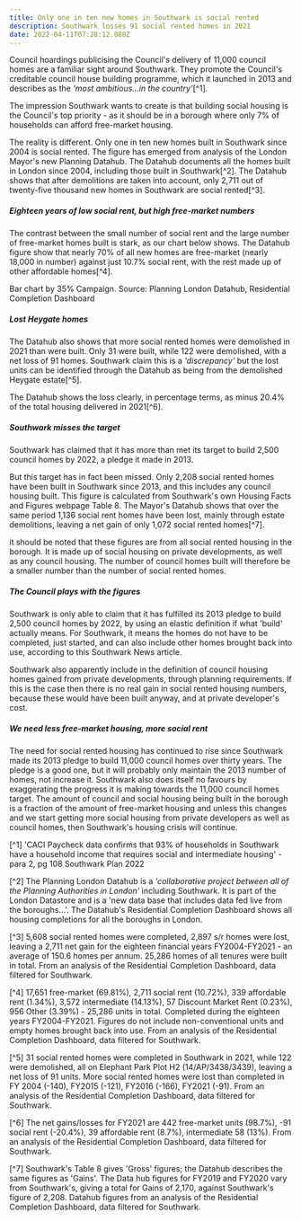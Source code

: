 ```yaml
---
title: Only one in ten new homes in Southwark is social rented
description: Southwark losses 91 social rented homes in 2021
date: 2022-04-11T07:28:12.088Z
---
```

Council hoardings publicising the Council's delivery of 11,000 council homes are a familiar sight around Southwark.  They promote the Council's creditable council house building programme, which it launched in 2013 and describes as the *'most ambitious...in the country'*[^1]*.*

The impression Southwark wants to create is that building social housing is the Council's top priority - as it should be in a borough where only 7% of households can afford free-market housing.

The reality is different.  Only one in ten new homes built in Southwark since 2004 is social rented.  The figure has emerged from analysis of the London Mayor's new Planning Datahub.  The Datahub documents all the homes built in London since 2004, including those built in Southwark[^2].  The Datahub shows that after demolitions are taken into account, only 2,711 out of twenty-five thousand new homes in Southwark are social rented[^3].

##### Eighteen years of low social rent, but high free-market numbers

The contrast between the small number of social rent and the large number of free-market homes built is stark, as our chart below shows.  The Datahub figure show that nearly 70% of all new homes are free-market (nearly 18,000 in number) against just 10.7% social rent, with the rest made up of other affordable homes[^4].

Bar chart by 35% Campaign.  Source: Planning London Datahub, Residential Completion Dashboard

##### Lost Heygate homes

The Datahub also shows that more social rented homes were demolished in 2021 than were built.  Only 31 were built, while 122 were demolished, with a net loss of 91 homes.  Southwark claim this is a *'discrepancy'* but the lost units can be identified through the Datahub as being from the demolished Heygate estate[^5].

The Datahub shows the loss clearly, in percentage terms, as minus 20.4% of the total housing delivered in 2021[^6].

##### Southwark misses the target

Southwark has claimed that it has more than met its target to build 2,500 council homes by 2022, a pledge it made in 2013.

But this target has in fact been missed.  Only 2,208 social rented homes have been built in Southwark since 2013, and this includes any council housing built.  This figure is calculated from Southwark's own Housing Facts and Figures webpage Table 8.  The Mayor's Datahub shows that over the same period 1,136 social rent homes have been lost, mainly through estate demolitions, leaving a net gain of only 1,072 social rented homes[^7].

it should be noted that these figures are from all social rented housing in the borough.  It is made up of social housing on private developments, as well as any council housing.  The number of council homes built will therefore be a smaller number than the number of social rented homes.

##### The Council plays with the figures

Southwark is only able to claim that it has fulfilled its 2013 pledge to build 2,500 council homes by 2022, by using an elastic definition if what 'build' actually means.  For Southwark, it means the homes do not have to be completed, just started, and can also include other homes brought back into use, according to this Southwark News article.

Southwark also apparently include in the definition of council housing homes gained from private developments, through planning requirements.  If this is the case then there is no real gain in social rented housing numbers, because these would have been built anyway, and at private developer's cost.

##### We need less free-market housing, more social rent

The need for social rented housing has continued to rise since Southwark made its 2013 pledge to build 11,000 council homes over thirty years.  The pledge is a good one, but it will probably only maintain the 2013 number of homes, not increase it.  Southwark also does itself no favours by exaggerating the progress it is making towards the 11,000 council homes target.  The amount of council and social housing being built in the borough is a fraction of the amount of free-market housing and unless this changes and we start getting more social housing from private developers as well as council homes, then Southwark's housing crisis will continue.

[^1] 'CACI Paycheck data confirms that 93% of households in Southwark have a household income that requires social and intermediate housing' - para 2, pg 108 Southwark Plan 2022

[^2] The Planning London Datahub is a *'collaborative project between all of the Planning Authorities in London'* including Southwark.  It is part of the London Datastore and is a 'new data base that includes data fed live from the boroughs...'.  The Datahub's Residential Completion Dashboard shows all housing completions for all the boroughs in London.

[^3] 5,608 social rented homes were completed, 2,897 s/r homes were lost, leaving a 2,711 net gain for the eighteen financial years FY2004-FY2021 - an average of 150.6 homes per annum.  25,286 homes of all tenures were built in total.  From an analysis of the Residential Completion Dashboard, data filtered for Southwark.

[^4] 17,651 free-market (69.81%), 2,711 social rent (10.72%), 339 affordable rent (1.34%), 3,572 intermediate (14.13%), 57 Discount Market Rent (0.23%), 956 Other (3.39%) - 25,286 units in total.  Completed during the eighteen years FY2004-FY2021.  Figures do not include non-conventional units and empty homes brought back into use.  From an analysis of the Residential Completion Dashboard, data filtered for Southwark.

[^5] 31 social rented homes were completed in Southwark in 2021, while 122 were demolished, all on Elephant Park Plot H2 (14/AP/3438/3439), leaving a net loss of 91 units.  More social rented homes were lost than completed  in FY 2004 (-140), FY2015 (-121), FY2016 (-166), FY2021 (-91).  From an analysis of the Residential Completion Dashboard, data filtered for Southwark. 

[^6] The net gains/losses for FY2021 are 442 free-market units (98.7%), -91 social rent (-20.4%), 39 affordable rent (8.7%), intermediate 58 (13%).  From an analysis of the Residential Completion Dashboard, data filtered for Southwark.

[^7]  Southwark's Table 8 gives 'Gross' figures; the Datahub describes the same figures as 'Gains'.  The Data hub figures for FY2019 and FY2020 vary from Southwark's, giving  a total for Gains of 2,170, against Southwark's figure of 2,208. Datahub figures from an analysis of the Residential Completion Dashboard, data filtered for Southwark.